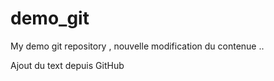 # demo_git
My demo git repository , nouvelle modification du contenue ..

Ajout du text depuis GitHub
